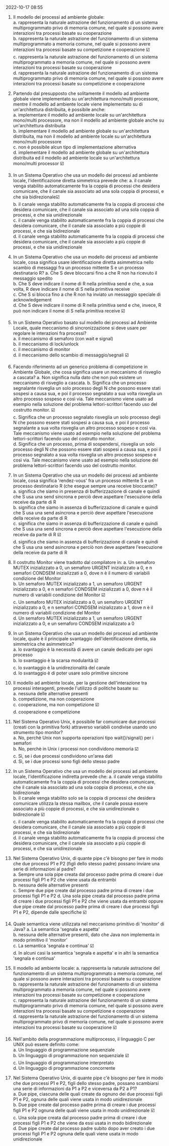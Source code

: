 2022-10-17 08:55

1. Il modello dei processi ad ambiente globale:  
	a. rappresenta la naturale astrazione del funzionamento di un sistema multiprogrammato privo di memoria comune, nel quale si possono avere interazioni tra processi basate su cooperazione  
	b. rappresenta la naturale astrazione del funzionamento di un sistema multiprogrammato a memoria comune, nel quale si possono avere interazioni tra processi basate su competizione e cooperazione ☑️   
	c. rappresenta la naturale astrazione del funzionamento di un sistema multiprogrammato a memoria comune, nel quale si possono avere interazioni tra processi basate su cooperazione  
	d. rappresenta la naturale astrazione del funzionamento di un sistema multiprogrammato privo di memoria comune, nel quale si possono avere interazioni tra processi basate su competizione e cooperazione

2. Partendo dal presupposto che solitamente il modello ad ambiente globale viene implementato su un'architettura mono/multi processore, mentre il modello ad ambiente locale viene implementato su di un'architettura distribuita, è possibile anche:  
	a. implementare il modello ad ambiente locale su un'architettura mono/multi processore, ma non il modello ad ambiente globale anche su un'architettura distribuita  
	b. implementare il modello ad ambiente globale su un'architettura distribuita, ma non il modello ad ambiente locale su un'architettura mono/multi processore  
	c. non è possibile alcun tipo di implementazione alternativa  
	d. implementare il modello ad ambiente globale su un'architettura distribuita ed il modello ad ambiente locale su un'architettura mono/multi processor ☑️ 

3. In un Sistema Operativo che usa un modello dei processi ad ambiente locale, l'identificazione diretta simmetrica prevede che:
	a. il canale venga stabilito automaticamente fra la coppia di processi che desidera comunicare, che il canale sia associato ad una sola coppia di processi, e che sia bidirezionale☑️  
	b. il canale venga stabilito automaticamente fra la coppia di processi che desidera comunicare, che il canale sia associato ad una sola coppia di processi, e che sia unidirezionale  
	c. il canale venga stabilito automaticamente fra la coppia di processi che desidera comunicare, che il canale sia associato a più coppie di processi, e che sia bidirezionale  
	d. il canale venga stabilito automaticamente fra la coppia di processi che desidera comunicare, che il canale sia associato a più coppie di processi, e che sia unidirezionale

4. In un Sistema Operativo che usa un modello dei processi ad ambiente locale, cosa significa usare identificazione diretta asimmetrica nello scambio di messaggi fra un processo mittente S e un processo destinatario R?
	a. Che S deve bloccarsi fino a che R non ha ricevuto il messaggio spedito  
	b. Che S deve indicare il nome di R nella primitiva send e che, a sua volta, R deve indicare il nome di S nella primitiva receive  
	c. Che S si blocca fino a che R non ha inviato un messaggio speciale di acknowledgement  
	d. Che S deve indicare il nome di R nella primitiva send e che, invece, R può non indicare il nome di S nella primitiva receive ☑️ 

5. In un Sistema Operativo basato sul modello dei processi ad Ambiente Locale, quale meccanismo di sincronizzazione si deve usare per regolare le interazioni fra processi?  
	a. il meccanismo di semaforo (con wait e signal)  
	b. il meccanismo di lock/unlock  
	c. il meccanismo di monitor  
	d. il meccanismo dello scambio di messaggio/segnali ☑️ 

6. Facendo riferimento ad un generico problema di competizione in Ambiente Globale, che cosa significa usare un meccanismo di risveglio a cascata?
	a. Non significa nulla dato che non può esistere un meccanismo di risveglio a cascata.  	b. Significa che un processo segnalante risveglia un solo processo degli N che possono essere stati sospesi a causa sua, e poi il processo segnalato a sua volta risveglia un altro processo sospeso e così via. Tale meccanismo viene usato ad esempio nella soluzione del problema lettori-scrittori facendo uso del costrutto monitor. ☑️   
	c. Significa che un processo segnalato risveglia un solo processo degli N che possono essere stati sospesi a causa sua, e poi il processo segnalante a sua volta risveglia un altro processo sospeso e così via. Tale meccanismo viene usato ad esempio nella soluzione del problema lettori-scrittori facendo uso del costrutto monitor.  
	d. Significa che un processo, prima di sospendersi, risveglia un solo processo degli N che possono essere stati sospesi a causa sua, e poi il processo segnalato a sua volta risveglia un altro processo sospeso e così via. Tale meccanismo viene usato ad esempio nella soluzione del problema lettori-scrittori facendo uso del costrutto monitor.

7. In un Sistema Operativo che usa un modello dei processi ad ambiente locale, cosa significa 'rendez-vous' fra un processo mittente S e un processo destinatario R (che esegue sempre una receive bloccante)?  
	a. significa che siamo in presenza di bufferizzazione di canale e quindi che S usa una send sincrona e perciò deve aspettare l'esecuzione della receive da parte di R  
	b. significa che siamo in assenza di bufferizzazione di canale e quindi che S usa una send asincrona e perciò deve aspettare l'esecuzione della receive da parte di R  
	c. significa che siamo in assenza di bufferizzazione di canale e quindi che S usa una send sincrona e perciò deve aspettare l'esecuzione della receive da parte di R ☑️   
	d. significa che siamo in assenza di bufferizzazione di canale e quindi che S usa una send asincrona e perciò non deve aspettare l'esecuzione della receive da parte di R

8. Il costrutto Monitor viene tradotto dal compilatore in:
	a. Un semaforo MUTEX inizializzato a 0, un semaforo URGENT inizializzato a 0, e n semafori CONDSEM inizializzati a 0, dove n è il numero di variabili condizione del Monitor  
	b. Un semaforo MUTEX inizializzato a 1, un semaforo URGENT inizializzato a 0, e n semafori CONDSEM inizializzati a 0, dove n è il numero di variabili condizione del Monitor ☑️   
	c. Un semaforo MUTEX inizializzato a 0, un semaforo URGENT inizializzato a 0, e n semafori CONDSEM inizializzato a 1, dove n è il numero di variabili condizione del Monitor  
	d. Un semaforo MUTEX inizializzato a 1, un semaforo URGENT inizializzato a 0, e un semaforo CONDSEM inizializzato a 0

9. In un Sistema Operativo che usa un modello dei processi ad ambiente locale, quale è il principale svantaggio dell'identificazione diretta, sia simmetrica che asimmetrica?  
	a. lo svantaggio è la necessità  di avere un canale dedicato per ogni processo  
	b. lo svantaggio è la scarsa modularità ☑️   
	c. lo svantaggio è la unidirezionalità  del canale  
	d. lo svantaggio è di poter usare solo primitive sincrone

10. Il modello ad ambiente locale, per la gestione dell'interazione tra processi interagenti, prevede l'utilizzo di politiche basate su:  
	a. nessuna delle alternative presenti  
	b. competizione, ma non cooperazione  
	c. cooperazione, ma non competizione ☑️   
	d. cooperazione e competizione

11. Nel Sistema Operativo Unix, è possibile far comunicare due processi (creati con la primitiva fork) attraverso variabili condivise usando uno strumento tipo monitor?  
	a. No, perchè Unix non supporta operazioni tipo wait()/signal() per i semafori  
	b. No, perchè in Unix i processi non condividono memoria ☑️   
	c. Sì, se i due processi condividono un'area dati  
	d. Sì, se i due processi sono figli dello stesso padre

12. In un Sistema Operativo che usa un modello dei processi ad ambiente locale, l'identificazione indiretta prevede che:
	a. il canale venga stabilito automaticamente fra la coppia di processi che desidera comunicare, che il canale sia associato ad una sola coppia di processi, e che sia bidirezionale  
	b. il canale venga stabilito solo se la coppia di processi che desidera comunicare utilizza la stessa mailbox, che il canale possa essere associato a più coppie di processi, e che sia unidirezionale o bidirezionale ☑️   
	c. il canale venga stabilito automaticamente fra la coppia di processi che desidera comunicare, che il canale sia associato a più coppie di processi, e che sia bidirezionale  
	d. il canale venga stabilito automaticamente fra la coppia di processi che desidera comunicare, che il canale sia associato a più coppie di processi, e che sia unidirezionale

13. Nel Sistema Operativo Unix, di quante pipe c'è bisogno per fare in modo che due processi P1 e P2 (figli dello stesso padre) possano inviare una serie di informazioni al padre?  
	a. Sempre una sola pipe creata dal processo padre prima di creare i due processi figli P1 e P2 che viene usata da entrambi  
	b. nessuna delle alternative presenti  
	c. Sempre due pipe create dal processo padre prima di creare i due processi figli P1 e P2 
	d. Una sola pipe creata dal processo padre prima di creare i due processi figli P1 e P2 che viene usata da entrambi oppure due pipe create dal processo padre prima di creare i due processi figli P1 e P2, dipende dalle specifiche ☑️ 

14. Quale semantica viene utilizzata nel meccanismo primitivo di 'monitor' di Java?
	a. La semantica 'segnala e aspetta'  
	b. nessuna delle alternative presenti, dato che Java non implementa in modo primitivo il 'monitor'  
	c. La semantica 'segnala e continua' ☑️   
	d. In alcuni casi la semantica 'segnala e aspetta' e in altri la semantica 'segnala e continua'

15. Il modello ad ambiente locale:
	a. rappresenta la naturale astrazione del funzionamento di un sistema multiprogrammato a memoria comune, nel quale si possono avere interazioni tra processi basate su cooperazione  
	b. rappresenta la naturale astrazione del funzionamento di un sistema multiprogrammato a memoria comune, nel quale si possono avere interazioni tra processi basate su competizione e cooperazione  
	c. rappresenta la naturale astrazione del funzionamento di un sistema multiprogrammato privo di memoria comune, nel quale si possono avere interazioni tra processi basate su competizione e cooperazione  
	d. rappresenta la naturale astrazione del funzionamento di un sistema multiprogrammato privo di memoria comune, nel quale si possono avere interazioni tra processi basate su cooperazione ☑️ 

16. Nell'ambito della programmazione multiprocesso, il linguaggio C per UNIX può essere definito come:  
	a. Un linguaggio di programmazione sequenziale  
	b. Un linguaggio di programmazione non sequenziale ☑️   
	c. Un linguaggio di programmazione interpretato  
	d. Un linguaggio di programmazione concorrente

17. Nel Sistema Operativo Unix, di quante pipe c'è bisogno per fare in modo che due processi P1 e P2, figli dello stesso padre, possano scambiarsi una serie di informazioni da P1 a P2 e viceversa da P2 a P1?  
	a. Due pipe, ciascuna delle quali create da ognuno dei due processi figli P1 e P2, ognuna delle quali viene usata in modo unidirezionale  
	b. Due pipe create dal processo padre prima di creare i due processi figli P1 e P2 ognuna delle quali viene usata in modo unidirezionale ☑️   
	c. Una sola pipe creata dal processo padre prima di creare i due processi figli P1 e P2 che viene da essi usata in modo bidirezionale  
	d. Due pipe create dal processo padre subito dopo aver creato i due processi figli P1 e P2 ognuna delle quali viene usata in modo unidirezionale